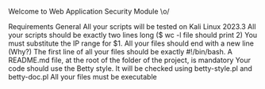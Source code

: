 Welcome to Web Application Security Module \o/

Requirements
General
All your scripts will be tested on Kali Linux 2023.3
All your scripts should be exactly two lines long ($ wc -l file should print 2)
You must substitute the IP range for $1.
All your files should end with a new line (Why?)
The first line of all your files should be exactly #!/bin/bash.
A README.md file, at the root of the folder of the project, is mandatory
Your code should use the Betty style. It will be checked using betty-style.pl and betty-doc.pl
All your files must be executable


